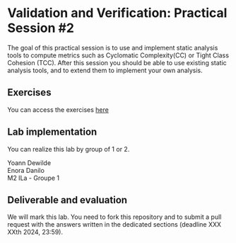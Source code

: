 # Validation and Verification: Practical Session #2

The goal of this practical session is to use and implement static analysis tools to compute metrics such as Cyclomatic Complexity(CC) or Tight Class Cohesion (TCC).
After this session you should be able to use existing static analysis tools, and to extend them to implement your own analysis. 

## Exercises

You can access the exercises [here](sujet.md)

## Lab implementation

You can realize this lab by group of 1 or 2. 

Yoann Dewilde  
Enora Danilo  
M2 ILa - Groupe 1  

## Deliverable and evaluation

We will mark this lab. You need to fork this repository and to submit a pull request with the answers written in the dedicated sections (deadline XXX XXth 2024, 23:59).
